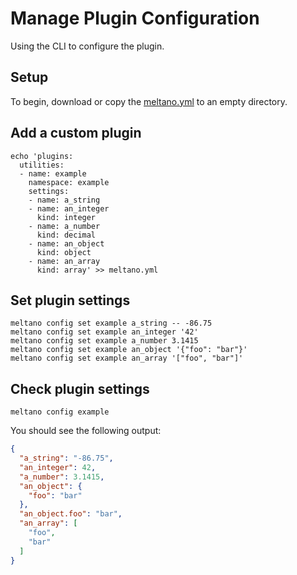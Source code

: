 # Manage Plugin Configuration

Using the CLI to configure the plugin.

## Setup

To begin, download or copy the [meltano.yml](/integration/example-library/meltano-config/meltano.yml) to an empty directory.

## Add a custom plugin

```shell
echo 'plugins:
  utilities:
  - name: example
    namespace: example
    settings:
    - name: a_string
    - name: an_integer
      kind: integer
    - name: a_number
      kind: decimal
    - name: an_object
      kind: object
    - name: an_array
      kind: array' >> meltano.yml
```

## Set plugin settings

```shell
meltano config set example a_string -- -86.75
meltano config set example an_integer '42'
meltano config set example a_number 3.1415
meltano config set example an_object '{"foo": "bar"}'
meltano config set example an_array '["foo", "bar"]'
```

## Check plugin settings

```shell
meltano config example
```

You should see the following output:

```json
{
  "a_string": "-86.75",
  "an_integer": 42,
  "a_number": 3.1415,
  "an_object": {
    "foo": "bar"
  },
  "an_object.foo": "bar",
  "an_array": [
    "foo",
    "bar"
  ]
}
```
